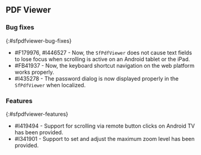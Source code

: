 ## PDF Viewer

### Bug fixes
{:#sfpdfviewer-bug-fixes}

* \#F179976, #I446527 - Now, the `SfPdfViewer` does not cause text fields to lose focus when scrolling is active on an Android tablet or the iPad.
* \#FB41937 - Now, the keyboard shortcut navigation on the web platform works properly.
* \#I435278 - The password dialog is now displayed properly in the `SfPdfViewer` when localized.

### Features
{:#sfpdfviewer-features}

* \#I419494 - Support for scrolling via remote button clicks on Android TV has been provided.
* \#I341901 - Support to set and adjust the maximum zoom level has been provided.